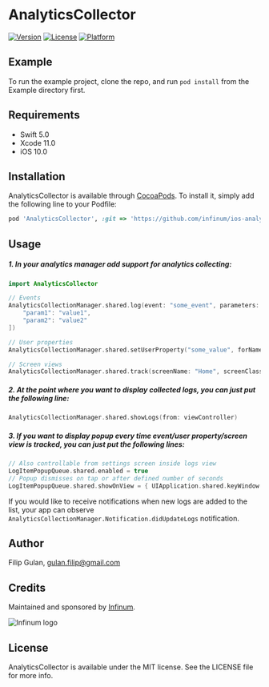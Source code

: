 # AnalyticsCollector

[![Version](https://img.shields.io/cocoapods/v/AnalyticsCollector.svg?style=flat)](https://cocoapods.org/pods/AnalyticsCollector)
[![License](https://img.shields.io/cocoapods/l/AnalyticsCollector.svg?style=flat)](https://cocoapods.org/pods/AnalyticsCollector)
[![Platform](https://img.shields.io/cocoapods/p/AnalyticsCollector.svg?style=flat)](https://cocoapods.org/pods/AnalyticsCollector)

## Example

To run the example project, clone the repo, and run `pod install` from the Example directory first.

## Requirements

* Swift 5.0
* Xcode 11.0
* iOS 10.0

## Installation

AnalyticsCollector is available through [CocoaPods](https://cocoapods.org). To install
it, simply add the following line to your Podfile:

```ruby
pod 'AnalyticsCollector', :git => 'https://github.com/infinum/ios-analytics-collector'
```
## Usage

##### 1. In your analytics manager add support for analytics collecting:

```swift
import AnalyticsCollector

// Events
AnalyticsCollectionManager.shared.log(event: "some_event", parameters: [
    "param1": "value1",
    "param2": "value2"
])

// User properties
AnalyticsCollectionManager.shared.setUserProperty("some_value", forName: "user_property_key")

// Screen views
AnalyticsCollectionManager.shared.track(screenName: "Home", screenClass: "HomeViewController")
```

##### 2. At the point where you want to display collected logs, you can just put the following line:

```swift
AnalyticsCollectionManager.shared.showLogs(from: viewController)
```

##### 3. If you want to display popup every time event/user property/screen view is tracked,  you can just put the following lines:

```swift
// Also controllable from settings screen inside logs view
LogItemPopupQueue.shared.enabled = true
// Popup dismisses on tap or after defined number of seconds
LogItemPopupQueue.shared.showOnView = { UIApplication.shared.keyWindow }
```

If you would like to receive notifications when new logs are added to the list, your app can observe `AnalyticsCollectionManager.Notification.didUpdateLogs` notification.

## Author

Filip Gulan, gulan.filip@gmail.com

## Credits

Maintained and sponsored by [Infinum](http://www.infinum.com).

![Infinum logo](https://cloud.githubusercontent.com/assets/1422973/24369980/9c36b0a6-12da-11e7-898a-b711ed7ca52f.png)

## License

AnalyticsCollector is available under the MIT license. See the LICENSE file for more info.
